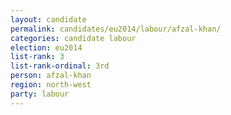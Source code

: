 ```yaml
---
layout: candidate
permalink: candidates/eu2014/labour/afzal-khan/
categories: candidate labour
election: eu2014
list-rank: 3
list-rank-ordinal: 3rd
person: afzal-khan
region: north-west
party: labour
---
```

